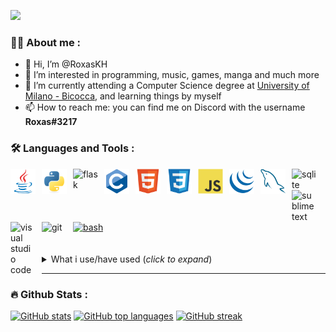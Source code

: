 ![](https://i.imgur.com/POpf5va.gif)

### :man_technologist: About me :

- 👋 Hi, I’m @RoxasKH
- 👀 I’m interested in programming, music, games, manga and much more
- 🌱 I’m currently attending a Computer Science degree at [University of Milano - Bicocca](https://en.unimib.it/), and learning things by myself
- 📫 How to reach me: you can find me on Discord with the username **Roxas#3217**

### :hammer_and_wrench: Languages and Tools :

<div> 
  <a href="https://www.java.com" target="_blank" rel="noreferrer"> 
    <img align="left" src="https://raw.githubusercontent.com/devicons/devicon/master/icons/java/java-original.svg" alt="java" width="40" style="padding-right:10px;" /> 
  </a> 
  <a href="https://www.python.org" target="_blank" rel="noreferrer"> 
    <img align="left" src="https://raw.githubusercontent.com/devicons/devicon/master/icons/python/python-original.svg" alt="python" width="40" style="padding-right:10px;" />
  </a> 
  <a href="https://flask.palletsprojects.com/" target="_blank" rel="noreferrer"> 
    <img align="left" src="https://www.vectorlogo.zone/logos/pocoo_flask/pocoo_flask-icon.svg" alt="flask" width="40" style="padding-right:10px;" /> 
  </a>
  <a href="https://www.cprogramming.com/" target="_blank" rel="noreferrer"> 
    <img align="left" src="https://raw.githubusercontent.com/devicons/devicon/master/icons/c/c-original.svg" alt="c" width="40" style="padding-right:10px;" /> 
  </a> 
  <a href="https://www.w3.org/html/" target="_blank" rel="noreferrer">
    <img align="left" src="https://raw.githubusercontent.com/devicons/devicon/master/icons/html5/html5-original.svg" alt="html5" width="40" style="padding-right:10px;" /> 
  </a> 
  <a href="https://www.w3schools.com/css/" target="_blank" rel="noreferrer"> 
    <img align="left" src="https://raw.githubusercontent.com/devicons/devicon/master/icons/css3/css3-original.svg" alt="css3" width="40" style="padding-right:10px;" /> 
  </a> 
  <a href="https://developer.mozilla.org/en-US/docs/Web/JavaScript" target="_blank" rel="noreferrer"> 
    <img align="left" src="https://raw.githubusercontent.com/devicons/devicon/master/icons/javascript/javascript-original.svg" alt="javascript" width="40" style="padding-right:10px;" /> 
  </a> 
  <a href="https://jquery.com/" target="_blank" rel="noreferrer"> 
    <img align="left" src="https://raw.githubusercontent.com/devicons/devicon/master/icons/jquery/jquery-original.svg" alt="jquery" width="40" style="padding-right:10px;" /> 
  </a> 
  <a href="https://www.mysql.com/" target="_blank" rel="noreferrer"> 
    <img align="left" src="https://raw.githubusercontent.com/devicons/devicon/master/icons/mysql/mysql-original.svg" alt="mysql" width="40" style="padding-right:10px;" /> 
  </a> 
  <a href="https://www.sqlite.org/" target="_blank" rel="noreferrer"> 
    <img align="left" src="https://www.vectorlogo.zone/logos/sqlite/sqlite-icon.svg" alt="sqlite" width="40" style="padding-right:10px;" /> 
  </a>
  <a href="https://www.sublimetext.com/" target="_blank" rel="noreferrer">
    <img align="left" src="https://cdn.worldvectorlogo.com/logos/sublime-text.svg" alt="sublime text" width="40" style="padding-right:10px;" />
  </a>
  <a href="https://code.visualstudio.com/" target="_blank" rel="noreferrer">
    <img align="left" src="https://cdn.jsdelivr.net/gh/devicons/devicon/icons/vscode/vscode-original.svg" alt="visual studio code" width="40" style="padding-right:10px;" />
  </a>
  <a href="https://git-scm.com/" target="_blank" rel="noreferrer"> 
    <img align="left" src="https://www.vectorlogo.zone/logos/git-scm/git-scm-icon.svg" alt="git" width="40" style="padding-right:10px;" /> 
  </a>
  <a href="https://www.gnu.org/software/bash/" target="_blank" rel="noreferrer"> 
    <img src="https://raw.githubusercontent.com/odb/official-bash-logo/61eff022f2dad3c7468f5deb4f06652d15f2c143/assets/Logos/Icons/SVG/128x128.svg" alt="bash" width="40" /> 
  </a>
</div>

<br />
<br />

<div>
<details>
  <summary> What i use/have used (<i>click to expand</i>)</summary>
  <!-- have to be followed by an empty line! -->

  ## Badges :
  
  ### 📋 Programming Languages :
  <div id="languages_badges">
    <img src="https://img.shields.io/badge/Java-ED8B00?style=for-the-badge&logo=java&logoColor=white" alt="Java Badge"/>
    <img src="https://img.shields.io/badge/Python-3776AB?style=for-the-badge&logo=python&logoColor=white" alt="Python Badge"/>
    <img src="https://img.shields.io/badge/C-00599C?style=for-the-badge&logo=c&logoColor=white" alt="C Badge"/>
    <img src="https://img.shields.io/badge/HTML5-E34F26?style=for-the-badge&logo=html5&logoColor=white" alt="HTML5 Badge"/>
    <img src="https://img.shields.io/badge/CSS3-1572B6?style=for-the-badge&logo=css3&logoColor=white" alt="CSS3 Badge"/>
    <img src="https://img.shields.io/badge/markdown-%23000000.svg?style=for-the-badge&logo=markdown&logoColor=white" alt="Markdown Badge"/>
  </div>
  
  ### 📚 Frameworks, Platforms and Libraries :
  <div id="frameworks_badges">
    <img src="https://img.shields.io/badge/flask-%23000.svg?style=for-the-badge&logo=flask&logoColor=white" alt="Flask Badge"/>
    <img src="https://img.shields.io/badge/jquery-%230769AD.svg?style=for-the-badge&logo=jquery&logoColor=white" alt="JQuery Badge"/>
  </div>
  
  ### 💾 Databases :
  <div id="databases_badges">
    <img src="https://img.shields.io/badge/mysql-%2300f.svg?style=for-the-badge&logo=mysql&logoColor=white" alt="MySQL Badge"/>
    <img src="https://img.shields.io/badge/sqlite-%2307405e.svg?style=for-the-badge&logo=sqlite&logoColor=white" alt="SQLite Badge"/>
  </div>
  
  ### 💻 IDEs/Editors :
  <div id="ides_badges">
    <img src="https://img.shields.io/badge/sublime_text-%23575757.svg?style=for-the-badge&logo=sublime-text&logoColor=important" alt="Sublime Text Badge"/>
    <img src="https://img.shields.io/badge/Visual%20Studio%20Code-0078d7.svg?style=for-the-badge&logo=visual-studio-code&logoColor=white" alt="Visual Studio Code Badge"/>
    <img src="https://img.shields.io/badge/Eclipse-FE7A16.svg?style=for-the-badge&logo=Eclipse&logoColor=white" alt="Eclipse Badge"/>
    <img src="https://img.shields.io/badge/Notepad++-90E59A.svg?style=for-the-badge&logo=notepad%2b%2b&logoColor=black" alt="Notepad++ Badge"/>
    <img src="https://img.shields.io/badge/Atom-%2366595C.svg?style=for-the-badge&logo=atom&logoColor=white" alt="Atom Badge"/>
    <img src="https://img.shields.io/badge/Emacs-%237F5AB6.svg?&style=for-the-badge&logo=gnu-emacs&logoColor=white" alt="Emacs Badge"/>
  </div>
  
  ### 🕓 Version Control :
  <div id="git_badges">
    <img src="https://img.shields.io/badge/git-%23F05033.svg?style=for-the-badge&logo=git&logoColor=white" alt="Git Badge"/>
    <img src="https://img.shields.io/badge/github-%23121011.svg?style=for-the-badge&logo=github&logoColor=white" alt="Github Badge"/>
  </div>

  ### 🎛️ Operating System :
  <div id="os_badges">
    <img src="https://img.shields.io/badge/Windows-0078D6?style=for-the-badge&logo=windows&logoColor=white" alt="Windows Badge"/>
    <img src="https://img.shields.io/badge/Linux-FCC624?style=for-the-badge&logo=linux&logoColor=black" alt="Linux Badge"/>
    <img src="https://img.shields.io/badge/Linux%20Mint-87CF3E?style=for-the-badge&logo=Linux%20Mint&logoColor=white" alt="Linux Mint Badge"/>
    <img src="https://img.shields.io/badge/Ubuntu-E95420?style=for-the-badge&logo=ubuntu&logoColor=white" alt="Ubuntu Badge"/>
    <img src="https://img.shields.io/badge/Android-3DDC84?style=for-the-badge&logo=android&logoColor=white" alt="Android Badge"/>
    <img src="https://img.shields.io/badge/iOS-000000?style=for-the-badge&logo=ios&logoColor=white" alt="iOS Badge"/>
  </div>

  ### 🌐 Browsers :
  <div id="browsers_badges">
    <img src="https://img.shields.io/badge/Firefox-FF7139?style=for-the-badge&logo=Firefox-Browser&logoColor=white" alt="Firefox Badge"/>
    <img src="https://img.shields.io/badge/Safari-000000?style=for-the-badge&logo=Safari&logoColor=white" alt="Safari Badge"/>
    <img src="https://img.shields.io/badge/Brave-FB542B?style=for-the-badge&logo=Brave&logoColor=white" alt="Brave Badge"/>
    <img src="https://img.shields.io/badge/Google%20Chrome-4285F4?style=for-the-badge&logo=GoogleChrome&logoColor=white" alt="Google Chrome Badge"/>
    <img src="https://img.shields.io/badge/Edge-0078D7?style=for-the-badge&logo=Microsoft-edge&logoColor=white" alt="Edge Badge"/>
    <img src="https://img.shields.io/badge/Tor-7D4698?style=for-the-badge&logo=Tor-Browser&logoColor=white" alt="Tor Badge"/>
  </div>

  ### 🎨 Design :
  <div id="design_badges">
    <img src="https://img.shields.io/badge/Gimp-657D8B?style=for-the-badge&logo=gimp&logoColor=FFFFFF" alt="GIMP Badge"/>
    <img src="https://img.shields.io/badge/adobe%20photoshop-%2331A8FF.svg?style=for-the-badge&logo=adobe%20photoshop&logoColor=white" alt="Photoshop Badge"/>
  </div>
  
  ### 🏢 Office :
  <div id="office_badges">
    <img src="https://img.shields.io/badge/LibreOffice-%2318A303?style=for-the-badge&logo=LibreOffice&logoColor=white" alt="LibreOffice Badge"/>
    <img src="https://img.shields.io/badge/Microsoft-0078D4?style=for-the-badge&logo=microsoft&logoColor=white" alt="Microsoft Office Badge"/>
  </div>

  ### 🎶 Music :
  <div id="music_badges">
    <img src="https://img.shields.io/badge/Audacity-0000CC?style=for-the-badge&logo=audacity&logoColor=white" alt="Audacity Badge"/>
    <img src="https://img.shields.io/badge/sound%20cloud-FF5500?style=for-the-badge&logo=soundcloud&logoColor=white" alt="Soundcloud Badge"/>
    <img src="https://img.shields.io/badge/Spotify-1ED760?style=for-the-badge&logo=spotify&logoColor=white" alt="Spotify Badge"/>
  </div>

  ### 🕹️ Game Consoles :
  <div id="consoles_badges">
    <img src="https://img.shields.io/badge/Playstation-003791?style=for-the-badge&logo=playstation&logoColor=white" alt="PS1 Badge"/>
    <img src="https://img.shields.io/badge/Playstation%202-003791?style=for-the-badge&logo=playstation-2&logoColor=white" alt="PS2 Badge"/>
    <img src="https://img.shields.io/badge/Playstation%203-003791?style=for-the-badge&logo=playstation-3&logoColor=white" alt="PS3 Badge"/>
    <img src="https://img.shields.io/badge/Playstation%204-003791?style=for-the-badge&logo=playstation-4&logoColor=white" alt="PS4 Badge"/>
    <img src="https://img.shields.io/badge/3DS-D12228?style=for-the-badge&logo=nintendo-3ds&logoColor=white" alt="3DS Badge"/>
    <img src="https://img.shields.io/badge/Wii-8B8B8B?style=for-the-badge&logo=wii&logoColor=white" alt="Wii Badge"/>
  </div>

  ### 📂 Cloud Storage:
  <div id="cloud_badges">
    <img src="https://img.shields.io/badge/Mega-%23D90007.svg?style=for-the-badge&logo=Mega&logoColor=white" alt="Mega Badge"/>
    <img src="https://img.shields.io/badge/Google%20Drive-4285F4?style=for-the-badge&logo=googledrive&logoColor=white" alt="Google Drive Badge"/>
  </div>

  ### 🧑‍💻 Developer/Forums :
  <div id="forum_badges">
    <img src="https://img.shields.io/badge/Reddit-%23FF4500.svg?style=for-the-badge&logo=Reddit&logoColor=white" alt="Reddit Badge"/>
    <img src="https://img.shields.io/badge/-Stackoverflow-FE7A16?style=for-the-badge&logo=stack-overflow&logoColor=white" alt="Stack Overflow Badge"/>
  </div>

  ### 💬 Social :
  <div id="social_badges">
    <img src="https://img.shields.io/badge/Discord-%237289DA.svg?style=for-the-badge&logo=discord&logoColor=white" alt="Discord Badge"/>
    <img src="https://img.shields.io/badge/Telegram-2CA5E0?style=for-the-badge&logo=telegram&logoColor=white" alt="Telegram Badge"/>
  </div>
  
</details>
</div>

---

### :fire: Github Stats :

[![GitHub stats](https://github-readme-stats.vercel.app/api?username=RoxasKH&include_all_commits=true&theme=tokyonight)](https://github.com/anuraghazra/github-readme-stats)
[![GitHub top languages](https://github-readme-stats.vercel.app/api/top-langs?username=roxaskh&show_icons=true&locale=en&layout=compact&theme=tokyonight&hide=gnuplot&langs_count=10)](https://github.com/anuraghazra/github-readme-stats)
[![GitHub streak](https://github-readme-streak-stats.herokuapp.com/?user=RoxasKH&theme=tokyonight)](https://git.io/streak-stats)


<!---
RoxasKH/RoxasKH is a ✨ special ✨ repository because its `README.md` (this file) appears on your GitHub profile.
You can click the Preview link to take a look at your changes.
--->
